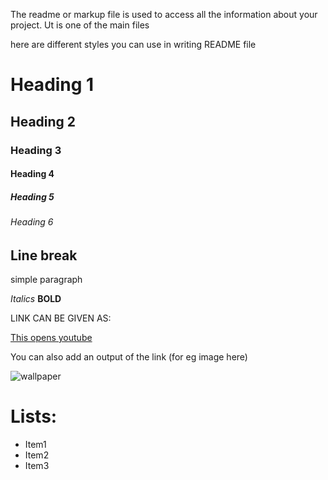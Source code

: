 The readme or markup file is used to access all the information about your project. Ut is one of the main files

here are different styles you can use in writing README file

# Heading 1
## Heading 2
### Heading 3
#### Heading 4
##### Heading 5
###### Heading 6

Line break
---

simple paragraph

*Italics*
**BOLD**

LINK CAN BE GIVEN AS:

[This opens youtube](youtube.com)

You can also add an output of the link (for eg image here)

![wallpaper](https://www.google.com/url?sa=i&url=https%3A%2F%2Fwww.freepik.com%2Ffree-photos-vectors%2Fwallpaper&psig=AOvVaw1TR-EzSJEpdoB2lCdrEnUS&ust=1720864903678000&source=images&cd=vfe&opi=89978449&ved=0CBEQjRxqFwoTCJjfmb2foYcDFQAAAAAdAAAAABAE)

# Lists:
- Item1
- Item2
- Item3
